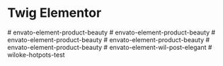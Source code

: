 # Twig Elementor
#   e n v a t o - e l e m e n t - p r o d u c t - b e a u t y  
 #   e n v a t o - e l e m e n t - p r o d u c t - b e a u t y  
 #   e n v a t o - e l e m e n t - p r o d u c t - b e a u t y  
 #   e n v a t o - e l e m e n t - p r o d u c t - b e a u t y  
 #   e n v a t o - e l e m e n t - p r o d u c t - b e a u t y  
 #   e n v a t o - e l e m e n t - w i l - p o s t - e l e g a n t  
 #   w i l o k e - h o t p o t s - t e s t  
 